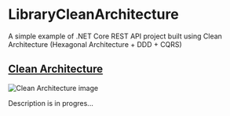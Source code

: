 # LibraryCleanArchitecture
A simple example of .NET Core REST API project built using Clean Architecture (Hexagonal Architecture + DDD + CQRS)


## [Clean Architecture](http://blog.cleancoder.com/uncle-bob/2012/08/13/the-clean-architecture.html)
![Clean Architecture image](https://res.cloudinary.com/practicaldev/image/fetch/s--sWdyI1q4--/c_limit%2Cf_auto%2Cfl_progressive%2Cq_auto%2Cw_880/https://dev-to-uploads.s3.amazonaws.com/i/dhti2v0e1smn055tages.png "Clean Architecture")

Description is in progres...
